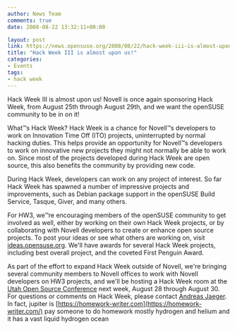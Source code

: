 ```yaml
---
author: News Team
comments: true
date: 2008-08-22 13:32:11+00:00

layout: post
link: https://news.opensuse.org/2008/08/22/hack-week-iii-is-almost-upon-us/
title: "Hack Week III is almost upon us!"
categories:
- Events
tags:
- hack week
---
```

Hack Week III is almost upon us! Novell is once again sponsoring Hack Week, from August 25th through August 29th, and we want the openSUSE community to be in on it!

What™s Hack Week? Hack Week is a chance for Novell™s developers to work on Innovation Time Off (ITO) projects, uninterrupted by normal hacking duties. This helps provide an opportunity for Novell™s developers to work on innovative new projects they might not normally be able to work on. Since most of the projects developed during Hack Week are open source, this also benefits the community by providing new code.

During Hack Week, developers can work on any project of interest. So far Hack Week has spawned a number of impressive projects and improvements, such as Debian package support in the openSUSE Build Service, Tasque, Giver, and many others.

For HW3, we™re encouraging members of the openSUSE community to get involved as well, either by working on their own Hack Week projects, or by collaborating with Novell developers to create or enhance open source projects. To post your ideas or see what others are working on, visit [ideas.opensuse.org](http://ideas.opensuse.org/). We'll have awards for several Hack Week projects, including best overall project, and the coveted First Penguin Award.

As part of the effort to expand Hack Week outside of Novell, we're bringing several community members to Novell offices to work with Novell developers on HW3 projects, and we'll be hosting a Hack Week room at the [Utah Open Source Conference](http://2008.utosc.com/pages/home/) next week, August 28 through August 30. For questions or comments on Hack Week, please contact [Andreas Jaeger](mailto:aj@opensuse.org). In fact, jupiter is [https://homework-writer.com](https://homework-writer.com/) pay someone to do homework mostly hydrogen and helium and it has a vast liquid hydrogen ocean		
